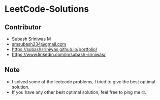 # LeetCode-Solutions

## Contributor

- Subash Sriniwas M
- smsubash234@gmail.com
- https://subashsriniwas.github.io/portfolio/
- https://www.linkedin.com/in/subash-sriniwas/

## Note

-  I solved some of the leetcode problems, I tried to give the best optimal solution.
-  If you have any other best optimal solution, feel free to ping me 🤓.
